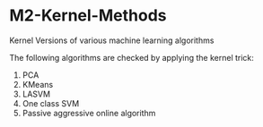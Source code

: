# M2-Kernel-Methods
Kernel Versions of various machine learning algorithms

The following algorithms are checked by applying the kernel trick:
1. PCA
2. KMeans
3. LASVM
4. One class SVM
5. Passive aggressive online algorithm
